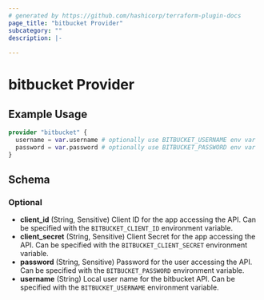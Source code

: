 ```yaml
---
# generated by https://github.com/hashicorp/terraform-plugin-docs
page_title: "bitbucket Provider"
subcategory: ""
description: |-
  
---
```


# bitbucket Provider



## Example Usage

```terraform
provider "bitbucket" {
  username = var.username # optionally use BITBUCKET_USERNAME env var
  password = var.password # optionally use BITBUCKET_PASSWORD env var
}
```

<!-- schema generated by tfplugindocs -->
## Schema

### Optional

- **client_id** (String, Sensitive) Client ID for the app accessing the API. Can be specified with the `BITBUCKET_CLIENT_ID` environment variable.
- **client_secret** (String, Sensitive) Client Secret for the app accessing the API. Can be specified with the `BITBUCKET_CLIENT_SECRET` environment variable.
- **password** (String, Sensitive) Password for the user accessing the API. Can be specified with the `BITBUCKET_PASSWORD` environment variable.
- **username** (String) Local user name for the bitbucket API. Can be specified with the `BITBUCKET_USERNAME` environment variable.
